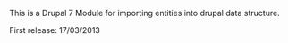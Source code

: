 This is a Drupal 7 Module for importing entities into drupal data structure.

First release: 17/03/2013
